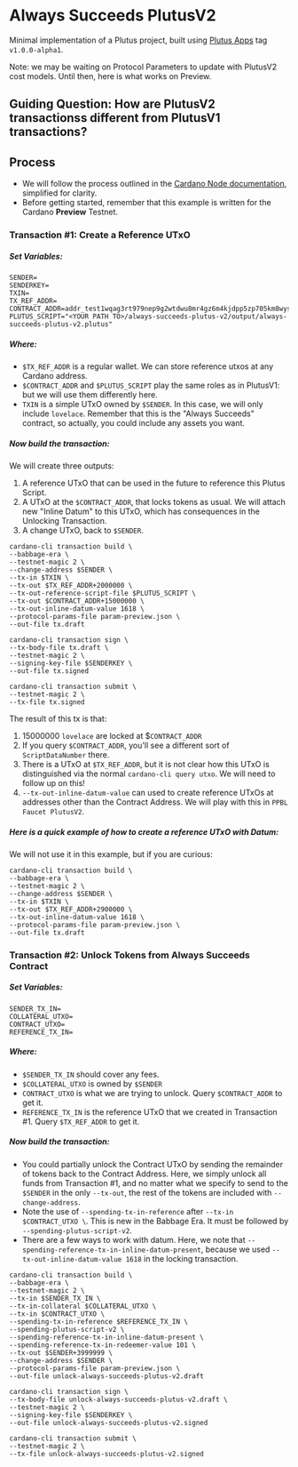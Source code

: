 # Always Succeeds PlutusV2
Minimal implementation of a Plutus project, built using [Plutus Apps](https://github.com/input-output-hk/plutus-apps) tag `v1.0.0-alpha1`.

Note: we may be waiting on Protocol Parameters to update with PlutusV2 cost models. Until then, here is what works on Preview.

## Guiding Question: How are PlutusV2 transactionss different from PlutusV1 transactions?

## Process
- We will follow the process outlined in the [Cardano Node documentation](https://github.com/input-output-hk/cardano-node/blob/master/doc/reference/plutus/babbage-script-example.md), simplified for clarity.
- Before getting started, remember that this example is written for the Cardano **Preview** Testnet.

### Transaction #1: Create a Reference UTxO

##### Set Variables:
```
SENDER=
SENDERKEY=
TXIN=
TX_REF_ADDR=
CONTRACT_ADDR=addr_test1wqag3rt979nep9g2wtdwu8mr4gz6m4kjdpp5zp705km8wys6t2kla
PLUTUS_SCRIPT="<YOUR PATH TO>/always-succeeds-plutus-v2/output/always-succeeds-plutus-v2.plutus"
```

##### Where:
- `$TX_REF_ADDR` is a regular wallet. We can store reference utxos at any Cardano address.
- `$CONTRACT_ADDR` and `$PLUTUS_SCRIPT` play the same roles as in PlutusV1: but we will use them differently here.
- `TXIN` is a simple UTxO owned by `$SENDER`. In this case, we will only include `lovelace`. Remember that this is the "Always Succeeds" contract, so actually, you could include any assets you want.

##### Now build the transaction:
We will create three outputs:
1. A reference UTxO that can be used in the future to reference this Plutus Script.
2. A UTxO at the `$CONTRACT_ADDR`, that locks tokens as usual. We will attach new "Inline Datum" to this UTxO, which has consequences in the Unlocking Transaction.
3. A change UTxO, back to `$SENDER`.

```
cardano-cli transaction build \
--babbage-era \
--testnet-magic 2 \
--change-address $SENDER \
--tx-in $TXIN \
--tx-out $TX_REF_ADDR+2000000 \
--tx-out-reference-script-file $PLUTUS_SCRIPT \
--tx-out $CONTRACT_ADDR+15000000 \
--tx-out-inline-datum-value 1618 \
--protocol-params-file param-preview.json \
--out-file tx.draft

cardano-cli transaction sign \
--tx-body-file tx.draft \
--testnet-magic 2 \
--signing-key-file $SENDERKEY \
--out-file tx.signed

cardano-cli transaction submit \
--testnet-magic 2 \
--tx-file tx.signed
```

The result of this tx is that:
1. 15000000 `lovelace` are locked at $`CONTRACT_ADDR`
2. If you query `$CONTRACT_ADDR`, you'll see a different sort of `ScriptDataNumber` there.
3. There is a UTxO at `$TX_REF_ADDR`, but it is not clear how this UTxO is distinguished via the normal `cardano-cli query utxo`. We will need to follow up on this!
4. `--tx-out-inline-datum-value` can used to create reference UTxOs at addresses other than the Contract Address. We will play with this in `PPBL Faucet PlutusV2`.

##### Here is a quick example of how to create a reference UTxO with Datum:
We will not use it in this example, but if you are curious:

```
cardano-cli transaction build \
--babbage-era \
--testnet-magic 2 \
--change-address $SENDER \
--tx-in $TXIN \
--tx-out $TX_REF_ADDR+2900000 \
--tx-out-inline-datum-value 1618 \
--protocol-params-file param-preview.json \
--out-file tx.draft
```
### Transaction #2: Unlock Tokens from Always Succeeds Contract

##### Set Variables:

```
SENDER_TX_IN=
COLLATERAL_UTXO=
CONTRACT_UTXO=
REFERENCE_TX_IN=
```

##### Where:
- `$SENDER_TX_IN` should cover any fees.
- `$COLLATERAL_UTXO` is owned by `$SENDER`
- `CONTRACT_UTXO` is what we are trying to unlock. Query `$CONTRACT_ADDR` to get it.
- `REFERENCE_TX_IN` is the reference UTxO that we created in Transaction #1. Query `$TX_REF_ADDR` to get it.

##### Now build the transaction:
- You could partially unlock the Contract UTxO by sending the remainder of tokens back to the Contract Address. Here, we simply unlock all funds from Transaction #1, and no matter what we specify to send to the `$SENDER` in the only `--tx-out`, the rest of the tokens are included with `--change-address`.
- Note the use of `--spending-tx-in-reference` after `--tx-in $CONTRACT_UTXO \`. This is new in the Babbage Era. It must be followed by `--spending-plutus-script-v2`.
- There are a few ways to work with datum. Here, we note that `--spending-reference-tx-in-inline-datum-present`, because we used `--tx-out-inline-datum-value 1618` in the locking transaction.

```
cardano-cli transaction build \
--babbage-era \
--testnet-magic 2 \
--tx-in $SENDER_TX_IN \
--tx-in-collateral $COLLATERAL_UTXO \
--tx-in $CONTRACT_UTXO \
--spending-tx-in-reference $REFERENCE_TX_IN \
--spending-plutus-script-v2 \
--spending-reference-tx-in-inline-datum-present \
--spending-reference-tx-in-redeemer-value 101 \
--tx-out $SENDER+3999999 \
--change-address $SENDER \
--protocol-params-file param-preview.json \
--out-file unlock-always-succeeds-plutus-v2.draft

cardano-cli transaction sign \
--tx-body-file unlock-always-succeeds-plutus-v2.draft \
--testnet-magic 2 \
--signing-key-file $SENDERKEY \
--out-file unlock-always-succeeds-plutus-v2.signed

cardano-cli transaction submit \
--testnet-magic 2 \
--tx-file unlock-always-succeeds-plutus-v2.signed
```